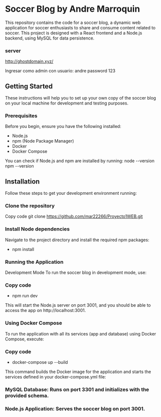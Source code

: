 # Soccer Blog by Andre Marroquin

This repository contains the code for a soccer blog, a dynamic web application for soccer enthusiasts to share and consume content related to soccer. This project is designed with a React frontend and a Node.js backend, using MySQL for data persistence.

### server

http://ghostdomain.xyz/

Ingresar como admin con usuario: andre password 123

## Getting Started

These instructions will help you to set up your own copy of the soccer blog on your local machine for development and testing purposes.

### Prerequisites

Before you begin, ensure you have the following installed:
- Node.js
- npm (Node Package Manager)
- Docker
- Docker Compose

You can check if Node.js and npm are installed by running:
node --version
npm --version

## Installation
Follow these steps to get your development environment running:

### Clone the repository
Copy code
git clone https://github.com/mar22266/Proyecto1WEB.git

### Install Node dependencies
Navigate to the project directory and install the required npm packages:
- npm install

### Running the Application
Development Mode
To run the soccer blog in development mode, use:

### Copy code
- npm run dev
  
This will start the Node.js server on port 3001, and you should be able to access the app on http://localhost:3001.

### Using Docker Compose
To run the application with all its services (app and database) using Docker Compose, execute:

### Copy code
- docker-compose up --build
  
This command builds the Docker image for the application and starts the services defined in your docker-compose.yml file:

### MySQL Database: Runs on port 3301 and initializes with the provided schema.
### Node.js Application: Serves the soccer blog on port 3001.
